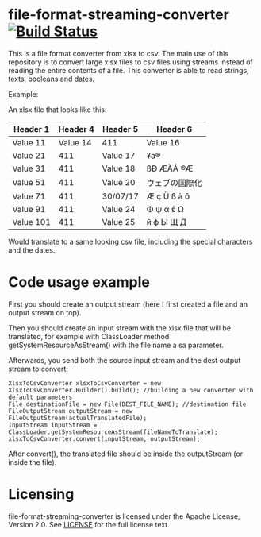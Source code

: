 ﻿# file-format-streaming-converter [![Build Status](https://travis-ci.org/kenshoo/file-format-streaming-converter.svg?branch=master)](https://travis-ci.org/kenshoo/file-format-streaming-converter)

This is a file format converter from xlsx to csv. The main use of this repository is to convert 
large xlsx files to csv files using streams instead of reading the entire contents of a file.
This converter is able to read strings, texts, booleans and dates.


Example:

An xlsx file that looks like this:

|Header 1   | Header 4	|Header 5	|Header 6	  |
|-----------|-----------|-----------|-------------|
|Value 11   | Value 14  |411	    |Value 16	  |
|Value 21   | 411	    |Value 17	|¥a®	      |
|Value 31   | 411	    |Value 18	|ßÐ ÆÄÁ  ®Æ	  |
|Value 51   | 411	    |Value 20	|ウェブの国際化 |
|Value 71   | 411	    |30/07/17	|Æ ç Ü ß à ô  | 
|Value 91   | 411	    |Value 24	|Φ ψ α έ Ω    |
|Value 101  | 411	    |Value 25	|й ф Ы Щ Д	  |


Would translate to a same looking csv file, including the special characters and the dates.

Code usage example
=========
First you should create an output stream (here I first created a file and an output stream on top).

Then you should create an input stream with the xlsx file that will be translated, for example with ClassLoader method
getSystemResourceAsStream() with the file name a sa parameter. 

Afterwards, you send both the source
input stream and the dest output stream to convert:

    XlsxToCsvConverter xlsxToCsvConverter = new XlsxToCsvConverter.Builder().build(); //building a new converter with default parameters
    File destinationFile = new File(DEST_FILE_NAME); //destination file
    FileOutputStream outputStream = new FileOutputStream(actualTranslatedFile);
    InputStream inputStream = ClassLoader.getSystemResourceAsStream(fileNameToTranslate);
    xlsxToCsvConverter.convert(inputStream, outputStream);
    
After convert(), the translated file should be inside the outputStream (or inside the file).


Licensing
=========
file-format-streaming-converter is licensed under the Apache License, Version 2.0. See
[LICENSE](https://github.com/kenshoo/file-format-streaming-converter/blob/master/LICENSE) for the full
license text.
